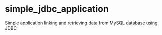 # simple_jdbc_application
Simple application linking and retrieving data from MySQL database using JDBC
